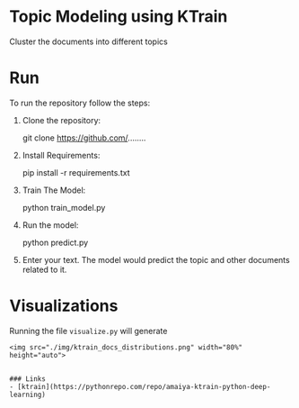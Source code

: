 # Topic Modeling using KTrain

Cluster the documents into different topics

# Run
To run the repository follow the steps:

1. Clone the repository:

      git clone https://github.com/........
      
2. Install Requirements:

    pip install -r requirements.txt

3. Train The Model:

    python train_model.py

4. Run the model:

    python predict.py
    
5. Enter your text. The model would predict the topic and other documents related to it.


# Visualizations

Running the file `visualize.py` will generate
```
<img src="./img/ktrain_docs_distributions.png" width="80%" height="auto">
 
 
### Links 
- [ktrain](https://pythonrepo.com/repo/amaiya-ktrain-python-deep-learning)